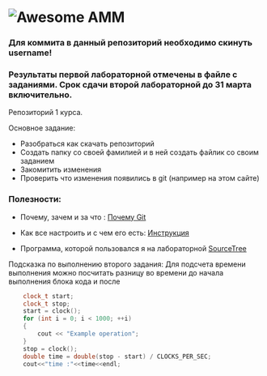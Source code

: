 # ![Awesome](http://www.amm.vsu.ru/images/logo.gif?raw=true) AMM

### Для коммита в данный репозиторий необходимо скинуть username!
### Результаты первой лабораторной отмечены в файле с заданиями. Срок сдачи второй лабораторной до 31 марта включительно.

Репозиторий 1 курса. 

Основное задание:
 * Разобраться как скачать репозиторий
 * Создать папку со своей фамилией и в ней создать файлик со своим заданием
 * Закомитить изменения
 * Проверить что изменения появились в git (например на этом сайте)

### Полезности:

 * Почему, зачем и за что : [Почему Git](http://habrahabr.ru/post/104198/)

 * Как все настроить и с чем его есть: [Инструкция](http://dev.call2ru.com/vs/Работа%20с%20Git.pdf)

 * Программа, которой пользовался я на лабораторной [SourceTree](https://www.sourcetreeapp.com)

Подсказка по выполнению второго задания:
Для подсчета времени выполнения можно посчитать разницу во времени до начала выполнения блока кода и после
```C++
	clock_t start;
	clock_t stop;
	start = clock();
	for (int i = 0; i < 1000; ++i)
	{
        cout << "Example operation";
	}
	stop = clock();
	double time = double(stop - start) / CLOCKS_PER_SEC;
	cout<<"time :"<<time<<endl;
```